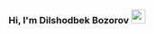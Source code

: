 ### Hi, I'm Dilshodbek Bozorov <img src="https://media.giphy.com/media/hvRJCLFzcasrR4ia7z/giphy.gif" width="25px" />


